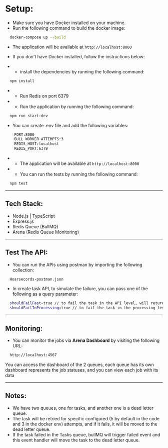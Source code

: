 # Setup:
- Make sure you have Docker installed on your machine.
- Run the following command to build the docker image:

```bash
  docker-compose up --build
```

- The application will be available at `http://localhost:8000`

- If you don't have Docker installed, follow the instructions below:
- - install the dependencies by running the following command:
```bash
  npm install
```
- - Run Redis on port 6379
- - Run the application by running the following command:
```bash
  npm run start:dev
```
- You can create .env file and add the following variables:
```bash
    PORT:8000
    BULL_WORKER_ATTEMPTS:3
    REDIS_HOST:localhost
    REDIS_PORT:6379
``` 
- - The application will be available at `http://localhost:8000`
- - You can run the tests by running the following command:
```bash
  npm test
```
--------
## Tech Stack:
- Node.js | TypeScript
- Express.js
- Redis Queue (BullMQ)
- Arena (Redis Queue Monitoring)
--------
## Test The API:
- You can run the APIs using postman by importing the following collection:
```bash
  Hoarsecords-postman.json
```
- In create task API, to simulate the failure, you can pass one of the following as a query parameter:
```bash
  shouldFailFast=true // to fail the task in the API level, will return error and try to add the task to the DLQ
  shouldFailInProcessing=true // to fail the task in the processing level, will return error and try to add the task to the DLQ
```
-------
## Monitoring:
- You can monitor the jobs via **Arena Dashboard** by visiting the following URL:
```bash
  http://localhost:4567
```
You can access the dashboard of the 2 queues, each queue has its own dashboard represents the job statuses, and you can view each job with its data

--------
## Notes:
- We have two queues, one for tasks, and another one is a dead letter queue.
- The task will be retried for specific configured (5 by default in the code and 3 in the docker env) attempts, and if it fails, it will be moved to the dead letter queue.
- If the task failed in the Tasks queue, bullMQ will trigger failed event and this event handler will move the task to the dead letter queue.
